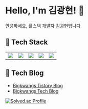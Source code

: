 # Hello, I'm 김광현! :wave:
안녕하세요, 풀스택 개발자 김광현입니다.

## :toolbox: **Tech Stack**
<table>
<tr>
    <td align="center">
         <img src="https://img.shields.io/badge/nodedotjs-339933?style=for-the-badge&logo=nodedotjs&logoColor=white">
    </td>
    <td align="center">
         <img src="https://img.shields.io/badge/typescript-3178C6?style=for-the-badge&logo=typescript&logoColor=white">
    </td>
    <td align="center">
         <img src="https://img.shields.io/badge/javascript-F7DF1E?style=for-the-badge&logo=javascript&logoColor=white">
    </td>
    <td align="center">
         <img src="https://img.shields.io/badge/Python-3776AB?style=for-the-badge&logo=Python&logoColor=white">
    </td>
    <td align="center">
         <img src="https://img.shields.io/badge/cplusplus-00599C?style=for-the-badge&logo=cplusplus&logoColor=white">
    </td>
</tr>
</table>

## :notebook_with_decorative_cover: **Tech Blog**
- [Bigkwangs Tistory Blog](https://bigkwangs.tistory.com)
- [Bigkwangs Tech Blog](https://techblog-dusky.vercel.app/)

[![Solved.ac Profile](http://mazassumnida.wtf/api/generate_badge?boj=rhkdguskim)](https://solved.ac/rhkdguskim)
